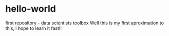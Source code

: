 # hello-world
first repository - data scientists toolbox
Well this is my first aproximation to this, i hope to learn it fast!!


